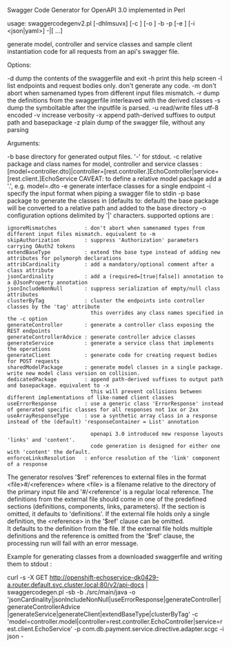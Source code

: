 Swagger Code Generator for OpenAPI 3.0 implemented in Perl

usage: swaggercodegenv2.pl [-dhlmsuvx] [-c <classnames>] [-o <configoptions>] -b <output path> -p <basepackage> [-e <endpoint>] [-i <json|yaml>] -|<infile1>[ <infile2> ...]

generate model, controller and service classes and sample client instantiation code for all requests from an api's swagger file.

Options:

-d  dump the contents of the swaggerfile and exit
-h  print this help screen
-l  list endpoints and request bodies only. don't generate any code.
-m  don't abort when samenamed types from different input files mismatch.
-r  dump the definitions from the swaggerfile interleaved with the derived classes
-s  dump the symboltable after the inputfile is parsed.
-u  read/write files utf-8 encoded
-v  increase verbosity
-x  append path-derived suffixes to output path and basepackage
-z  plain dump of the swagger file, without any parsing

Arguments:

-b  base directory for generated output files. '-' for stdout.
-c  relative package and class names for model, controller and service classes :
          [model=controller.dto]|controller=[rest.controller.]EchoController|service=[rest.client.]EchoService
    CAVEAT: to define a relative model package add a '.', e.g. model=.dto
-e  generate interface classes for a single endpoint
-i  specify the input format when piping a swagger file to stdin
-p  base package to generate the classes in (defaults to: default)
    the base package will be converted to a relative path and added to the base directory
-o  configuration options delimited by '|' characters. supported options are :

    ignoreMismatches         : don't abort when samenamed types from different input files mismatch. equivalent to -m
    skipAuthorization        : suppress 'Authorization' parameters carrying OAuth2 tokens
    extendBaseType           : extend the base type instead of adding new attributes for polymorph declarations
    attribCardinality        : add a mandatory/optional comment after a class attribute
    jsonCardinality          : add a (required=[true|false]) annotation to a @JsonProperty annotation
    jsonIncludeNonNull       : suppress serialization of empty/null class attributes
    clusterByTag             : cluster the endpoints into controller classes by the 'tag' attribute
                               this overrides any class names specified in the -c option
    generateController       : generate a controller class exposing the REST endpoints
    generateControllerAdvice : generate controller advice classes
    generateService          : generate a service class that implements the operations
    generateClient           : generate code for creating request bodies for POST requests
    sharedModelPackage       : generate model classes in a single package. write new model class version on collision.
    dedicatedPackage         : append path-derived suffixes to output path and basepackage. equivalent to -x
                               this will prevent collisions between different implementations of like-named client classes
    useErrorResponse         : use a generic class 'ErrorResponse' instead of generated specific classes for all responses not 1xx or 2xx
    useArrayResponseType     : use a synthetic array class in a response instead of the (default) 'responseContainer = List' annotation

                               openapi 3.0 introduced new response layouts 'links' and 'content'.
                               code generation is designed for either one with 'content' the default.
    enforceLinksResolution   : enforce resolution of the 'link' component of a response

The generator resolves '$ref' references to external files in the format <file>#/<reference> where <file> is  
a filename relative to the directory of the primary input file and '#/<reference' is a regular local reference.
The definitions from the external file should come in one of the predefined sections (definitions, components, 
links, parameters). If the section is omitted, it defaults to 'definitions'.                                   
If the external file holds only a single definition, the <reference> in the '$ref' clause can be omitted.     
It defaults to the definition from the file. If the external file holds multiple definitions and the reference 
is omitted from the '$ref' clause, the processing run will fail with an error message.                        

Example for generating classes from a downloaded swaggerfile and writing them to stdout :

curl -s -X GET http://openshift-echoservice-dk0429-a.router.default.svc.cluster.local:80/v2/api-docs |\
swaggercodegen.pl -sb -b ./src/main/java -o 'jsonCardinality|jsonIncludeNonNull|useErrorResponse|generateController|generateControllerAdvice\
                               |generateService|generateClient|extendBaseType|clusterByTag' 
                   -c 'model=controller.model|controller=rest.controller.EchoController|service=rest.client.EchoService'
                   -p com.db.payment.service.directive.adapter.scgc -i json -

